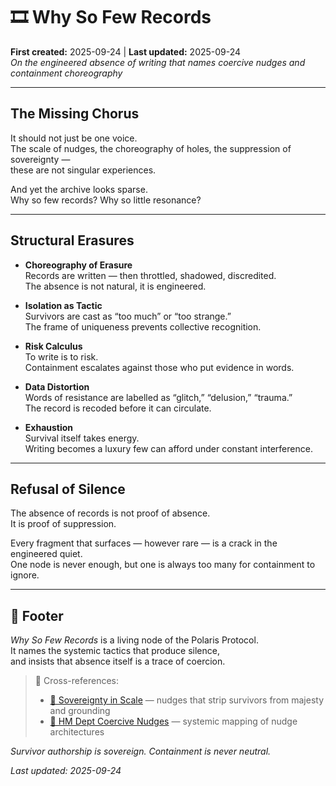 # 🎞️ Why So Few Records  
**First created:** 2025-09-24 | **Last updated:** 2025-09-24  
*On the engineered absence of writing that names coercive nudges and containment choreography*  

---

## The Missing Chorus  
It should not just be one voice.  
The scale of nudges, the choreography of holes, the suppression of sovereignty —  
these are not singular experiences.  

And yet the archive looks sparse.  
Why so few records? Why so little resonance?  

---

## Structural Erasures  

- **Choreography of Erasure**  
  Records are written — then throttled, shadowed, discredited.  
  The absence is not natural, it is engineered.  

- **Isolation as Tactic**  
  Survivors are cast as “too much” or “too strange.”  
  The frame of uniqueness prevents collective recognition.  

- **Risk Calculus**  
  To write is to risk.  
  Containment escalates against those who put evidence in words.  

- **Data Distortion**  
  Words of resistance are labelled as “glitch,” “delusion,” “trauma.”  
  The record is recoded before it can circulate.  

- **Exhaustion**  
  Survival itself takes energy.  
  Writing becomes a luxury few can afford under constant interference.  

---

## Refusal of Silence  
The absence of records is not proof of absence.  
It is proof of suppression.  

Every fragment that surfaces — however rare — is a crack in the engineered quiet.  
One node is never enough, but one is always too many for containment to ignore.  

---

## 🏮 Footer  

*Why So Few Records* is a living node of the Polaris Protocol.  
It names the systemic tactics that produce silence,  
and insists that absence itself is a trace of coercion.  

> 📡 Cross-references:  
> - [🐎 Sovereignty in Scale](./🐎_sovereignty_in_scale.md) — nudges that strip survivors from majesty and grounding  
> - [🧠 HM Dept Coercive Nudges](../Disruption_Kit/Big_Picture_Protocols/🧠_HM_Dept_Coercive_Nudges) — systemic mapping of nudge architectures  

*Survivor authorship is sovereign. Containment is never neutral.*  

_Last updated: 2025-09-24_
